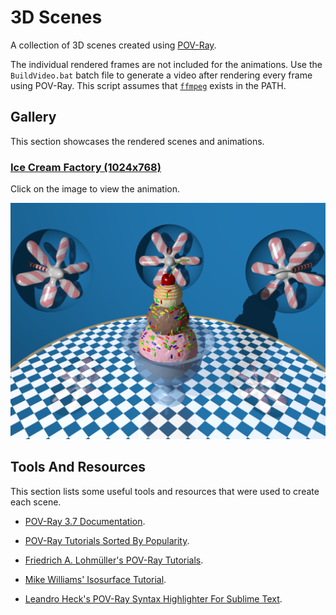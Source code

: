 # 3D Scenes
 
A collection of 3D scenes created using [POV-Ray](https://www.povray.org/).

The individual rendered frames are not included for the animations. Use the `BuildVideo.bat` batch file to generate a video after rendering every frame using POV-Ray. This script assumes that [`ffmpeg`](https://www.ffmpeg.org/) exists in the PATH.

## Gallery

This section showcases the rendered scenes and animations.

### [Ice Cream Factory (1024x768)](Source/IceCreamFactory/ice_cream_factory.pov)

Click on the image to view the animation.

[![The "Ice Cream Factory" scene.](Source/IceCreamFactory/ice_cream_factory001.png)](Source/IceCreamFactory/ice_cream_factory.mp4?raw=true)

## Tools And Resources 

This section lists some useful tools and resources that were used to create each scene.

* [POV-Ray 3.7 Documentation](https://www.povray.org/documentation/3.7.0/).

* [POV-Ray Tutorials Sorted By Popularity](https://www.povray.org/resources/links/3D_Tutorials/POV-Ray_Tutorials/).

* [Friedrich A. Lohmüller's POV-Ray Tutorials](http://www.f-lohmueller.de/pov_tut/pov__eng.htm).

* [Mike Williams' Isosurface Tutorial](https://web.archive.org/web/20200129140707/http://www.econym.demon.co.uk/isotut/printable.htm).

* [Leandro Heck's POV-Ray Syntax Highlighter For Sublime Text](https://github.com/leoheck/sublime-povray).
